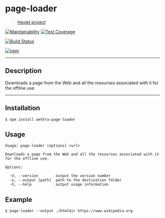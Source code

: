 # page-loader
> [Hexlet project](https://ru.hexlet.io/projects)

[![Maintainability](https://api.codeclimate.com/v1/badges/3699cac5ce198b7df41e/maintainability)](https://codeclimate.com/github/AndreyMork/project-lvl3-s202/maintainability)
[![Test Coverage](https://api.codeclimate.com/v1/badges/3699cac5ce198b7df41e/test_coverage)](https://codeclimate.com/github/AndreyMork/project-lvl3-s202/test_coverage)

[![Build Status](https://travis-ci.org/AndreyMork/project-lvl3-s202.svg?branch=master)](https://travis-ci.org/AndreyMork/project-lvl3-s202)

[![npm](https://img.shields.io/npm/v/aethra-page-loader.svg?style=flat)](https://www.npmjs.com/package/aethra-page-loader)
***
## Description
Downloads a page from the Web and all the resourses associated with it for the offline use.

***
## Installation
```$ npm install aethra-page-loader```
## Usage
    Usage: page-loader [options] <url>

    Downloads a page from the Web and all the resourses associated with it for the offline use.

    Options:

      -V, --version        output the version number
      -o, --output [path]  path to the destination folder
      -h, --help           output usage information

## Example

```$ page-loader --output ./htmldir https://www.wikipedia.org```
